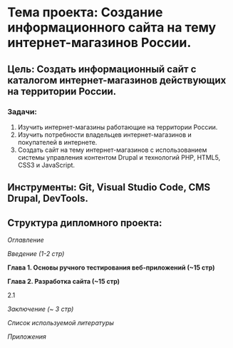 # **Тема проекта**: Создание информационного сайта на тему интернет-магазинов России.
## **Цель**: Создать информационный сайт с каталогом интернет-магазинов действующих на территории России.

### **Задачи**:

1. Изучить интернет-магазины работающие на территории России.
2. Изучить потребности владельцев интернет-магазинов и покупателей в интернете.
3. Создать сайт на тему интернет-магазинов с использованием системы управления контентом Drupal и технологий PHP, HTML5, CSS3 и JavaScript.

## **Инструменты**: Git, Visual Studio Code, CMS Drupal, DevTools.

## **Структура дипломного проекта**:

_Оглавление_

_Введение (1-2 стр)_

**Глава 1. Основы ручного тестирования веб-приложений (~15 стр)**

**Глава 2. Разработка сайта (~15 стр)**

2.1 


_Заключение (~ 3 стр)_ 

_Список используемой литературы_ 

_Приложения_
